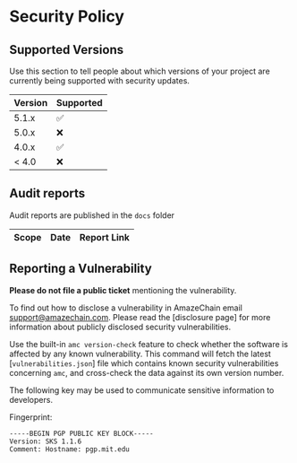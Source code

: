 # Security Policy

## Supported Versions

Use this section to tell people about which versions of your project are
currently being supported with security updates.

| Version | Supported          |
| ------- | ------------------ |
| 5.1.x   | :white_check_mark: |
| 5.0.x   | :x:                |
| 4.0.x   | :white_check_mark: |
| < 4.0   | :x:                |

## Audit reports

Audit reports are published in the `docs` folder

| Scope | Date | Report Link |
| ------- | ------- | ----------- |

## Reporting a Vulnerability

**Please do not file a public ticket** mentioning the vulnerability.

To find out how to disclose a vulnerability in AmazeChain email support@amazechain.com. Please read the [disclosure page] for more information about publicly disclosed security vulnerabilities.

Use the built-in `amc version-check` feature to check whether the software is affected by any known vulnerability. This command will fetch the latest [`vulnerabilities.json`] file which contains known security vulnerabilities concerning `amc`, and cross-check the data against its own version number.

The following key may be used to communicate sensitive information to developers.

Fingerprint:

```
-----BEGIN PGP PUBLIC KEY BLOCK-----
Version: SKS 1.1.6
Comment: Hostname: pgp.mit.edu
